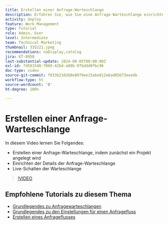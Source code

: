 ```yaml
---
title: Erstellen einer Anfrage-Warteschlange
description: Erfahren Sie, wie Sie eine Anfrage-Warteschlange einrichten und Details zur Warteschlange festlegen. Befolgen Sie diese Schritte, um Ihre Organisation bei der Verwaltung der Arbeitsaufnahme zu unterstützen.
activity: deploy
feature: Work Management
type: Tutorial
role: Admin, User
level: Intermediate
team: Technical Marketing
thumbnail: 335221.jpeg
recommendations: noDisplay,catalog
jira: KT-8958
last-substantial-update: 2024-08-05T00:00:00Z
exl-id: 7d581548-7060-426d-a89b-97bddd0fbc96
doc-type: video
source-git-commit: f033b210268e8979ee15abe812e6ad85673eeedb
workflow-type: ht
source-wordcount: '0'
ht-degree: 100%

---
```


# Erstellen einer Anfrage-Warteschlange

In diesem Video lernen Sie Folgendes:

* Erstellen einer Anfrage-Warteschlange, indem zunächst ein Projekt angelegt wird
* Einrichten der Details der Anfrage-Warteschlange
* Live-Schalten der Warteschlange

>[!VIDEO](https://video.tv.adobe.com/v/335221/?quality=12&learn=on)

## Empfohlene Tutorials zu diesem Thema

* [Grundlegendes zu Anfragewarteschlangen](/help/manage-work/request-queues/understand-request-queues.md)
* [Grundlegendes zu den Einstellungen für einen Anfragefluss](/help/manage-work/request-queues/understand-settings-for-a-flow-request.md)
* [Erstellen eines Anfrageflusses](/help/manage-work/request-queues/create-a-request-flow.md)


